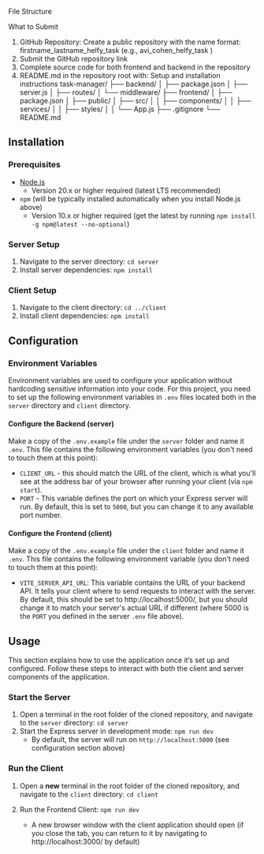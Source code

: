 File Structure

What to Submit
1. GitHub Repository: Create a public repository with the name format: firstname_lastname_helfy_task
(e.g., avi_cohen_helfy_task )
2. Submit the GitHub repository link
3. Complete source code for both frontend and backend in the repository
4. README.md in the repository root with:
Setup and installation instructions
task-manager/
├── backend/
│ ├── package.json
│ ├── server.js
│ ├── routes/
│ └── middleware/
├── frontend/
│ ├── package.json
│ ├── public/
│ ├── src/
│ │ ├── components/
│ │ ├── services/
│ │ ├── styles/
│ │ └── App.js
├── .gitignore
└── README.md


## Installation

### Prerequisites

- [Node.js](https://nodejs.org/en) 
  - Version 20.x or higher required (latest LTS recommended)
- `npm` (will be typically installed automatically when you install Node.js above)
  -  Version 10.x or higher required (get the latest by running `npm install -g npm@latest --no-optional`)

### Server Setup
1. Navigate to the server directory: `cd server`
1. Install server dependencies: `npm install`

### Client Setup
1. Navigate to the client directory: `cd ../client`
1. Install client dependencies: `npm install`

## Configuration

### Environment Variables
Environment variables are used to configure your application without hardcoding sensitive information into your code. For this project, you need to set up the following environment variables in `.env` files located both in the `server` directory and `client` directory.

#### Configure the Backend (server)

Make a copy of the `.env.example` file under the `server` folder and name it `.env`. This file contains the following environment variables (you don't need to touch them at this point):
   - `CLIENT_URL` - this should match the URL of the client, which is what you'll see at the address bar of your browser after running your client (via `npm start`).
   - `PORT` - This variable defines the port on which your Express server will run. By default, this is set to `5000`, but you can change it to any available port number.

#### Configure the Frontend (client)

Make a copy of the `.env.example` file under the `client` folder and name it `.env`. 
This file contains the following environment variable (you don't need to touch them at this point):

* `VITE_SERVER_API_URL`: This variable contains the URL of your backend API. It tells your client where to send requests to interact with the server. By default, this should be set to http://localhost:5000/, but you should change it to match your server's actual URL if different (where 5000 is the `PORT` you defined in the server `.env` file above).

## Usage

This section explains how to use the application once it’s set up and configured. Follow these steps to interact with both the client and server components of the application.

### Start the Server
1. Open a terminal in the root folder of the cloned repository, and navigate to the `server` directory: `cd server`
1. Start the Express server in development mode: `npm run dev`
   - By default, the server will run on `http://localhost:5000` (see configuration section above)

### Run the Client
1. Open a **new** terminal in the root folder of the cloned repository, and navigate to the `client` directory: `cd client`

2. Run the Frontend Client: `npm run dev`
   - A new browser window with the client application should open (if you close the tab, you can return to it by navigating to http://localhost:3000/ by default)

